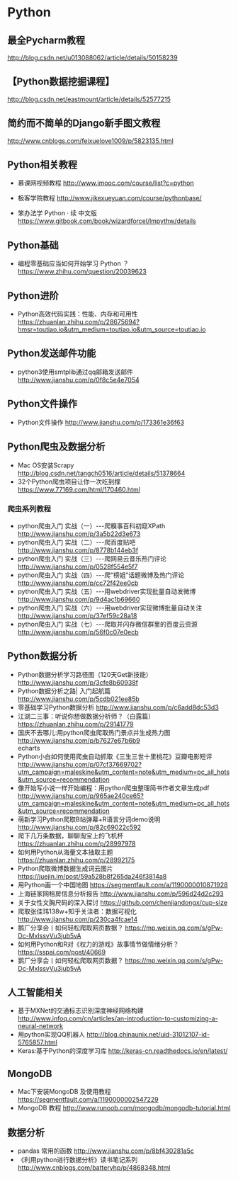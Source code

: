 # Python

##  最全Pycharm教程
http://blog.csdn.net/u013088062/article/details/50158239
## 【Python数据挖掘课程】
http://blog.csdn.net/eastmount/article/details/52577215

## 简约而不简单的Django新手图文教程
http://www.cnblogs.com/feixuelove1009/p/5823135.html

## Python相关教程
* 慕课网视频教程
http://www.imooc.com/course/list?c=python
* 极客学院教程
http://www.jikexueyuan.com/course/pythonbase/


* 笨办法学 Python · 续 中文版
https://www.gitbook.com/book/wizardforcel/lmpythw/details

## Python基础
* 编程零基础应当如何开始学习 Python ？
https://www.zhihu.com/question/20039623

## Python进阶
* Python高效代码实践：性能、内存和可用性
https://zhuanlan.zhihu.com/p/28675694?hmsr=toutiao.io&utm_medium=toutiao.io&utm_source=toutiao.io

## Python发送邮件功能
* python3使用smtplib通过qq邮箱发送邮件
http://www.jianshu.com/p/0f8c5e4e7054

## Python文件操作
* Python文件操作
http://www.jianshu.com/p/173361e36f63


## Python爬虫及数据分析
* Mac OS安装Scrapy 
http://blog.csdn.net/tangch0516/article/details/51378664
* 32个Python爬虫项目让你一次吃到撑
https://www.77169.com/html/170460.html
### 爬虫系列教程
* python爬虫入门 实战（一）---爬糗事百科初窥XPath
http://www.jianshu.com/p/3a5b22d3e673
* python爬虫入门 实战（二）---爬百度贴吧
http://www.jianshu.com/p/8778b144eb3f
* python爬虫入门 实战（三）---爬网易云音乐热门评论
http://www.jianshu.com/p/0528f554e5f7
* python爬虫入门 实战（四）---爬“榜姐”话题微博及热门评论
http://www.jianshu.com/p/cc72f42ee0cb
* python爬虫入门 实战（五）---用webdriver实现批量自动发微博
http://www.jianshu.com/p/9d4ac1b69660
* python爬虫入门 实战（六）---用webdriver实现微博批量自动关注
http://www.jianshu.com/p/37ef59c28a18
* python爬虫入门 实战（七）---爬取并闪存微信群里的百度云资源
http://www.jianshu.com/p/56f0c07e0ecb

## Python数据分析
* Python数据分析学习路径图（120天Get新技能）
http://www.jianshu.com/p/3cfe8b60938f
* Python数据分析之路| 入门起航篇
http://www.jianshu.com/p/5cdb021ee85b
* 零基础学习Python数据分析
http://www.jianshu.com/p/c6add8dc53d3
* 江湖二三事：听说你想做数据分析师？（白露篇）
https://zhuanlan.zhihu.com/p/29141779
* 国庆不去哪儿:用python爬虫爬取热门景点并生成热力图
http://www.jianshu.com/p/b7627e67b6b9 <br>
echarts 
* Python小白如何使用爬虫自动抓取《三生三世十里桃花》豆瓣电影短评
http://www.jianshu.com/p/07cf37669702?utm_campaign=maleskine&utm_content=note&utm_medium=pc_all_hots&utm_source=recommendation
* 像开始写小说一样开始编程：用python爬虫整理简书作者文章生成pdf
http://www.jianshu.com/p/965ae240ce65?utm_campaign=maleskine&utm_content=note&utm_medium=pc_all_hots&utm_source=recommendation
* 萌新学习Python爬取B站弹幕+R语言分词demo说明
http://www.jianshu.com/p/82c69022c592
* 爬下几万条数据，聊聊淘宝上的飞机杯
https://zhuanlan.zhihu.com/p/28997978
* 如何用Python从海量文本抽取主题
https://zhuanlan.zhihu.com/p/28992175
* Python爬取微博数据生成词云图片
https://juejin.im/post/59a528b8f265da246f3814a8
* 用Python画一个中国地图
https://segmentfault.com/a/1190000010871928
* 上海链家网租房信息分析报告
http://www.jianshu.com/p/596d24d2c293
* 关于女性文胸尺码的深入探讨
https://github.com/chenjiandongx/cup-size
* 爬取张佳玮138w+知乎关注者：数据可视化
http://www.jianshu.com/p/230ca4fcae14
* 鹅厂分享会丨如何轻松爬取网页数据？
https://mp.weixin.qq.com/s/gPw-Dc-MxlssyVu3jub5vA
* 如何用Python和R对《权力的游戏》故事情节做情绪分析？
https://sspai.com/post/40669
* 鹅厂分享会丨如何轻松爬取网页数据？
https://mp.weixin.qq.com/s/gPw-Dc-MxlssyVu3jub5vA


## 人工智能相关
* 基于MXNet的交通标志识别深度神经网络构建
http://www.infoq.com/cn/articles/an-introduction-to-customizing-a-neural-network
*  用python实现QQ机器人 
http://blog.chinaunix.net/uid-31012107-id-5765857.html
* Keras:基于Python的深度学习库
http://keras-cn.readthedocs.io/en/latest/

## MongoDB 
* Mac下安装MongoDB 及使用教程
https://segmentfault.com/a/1190000002547229
* MongoDB 教程
http://www.runoob.com/mongodb/mongodb-tutorial.html



## 数据分析
* pandas 常用的函数
http://www.jianshu.com/p/8bf430281a5c
* 《利用python进行数据分析》读书笔记系列
http://www.cnblogs.com/batteryhp/p/4868348.html